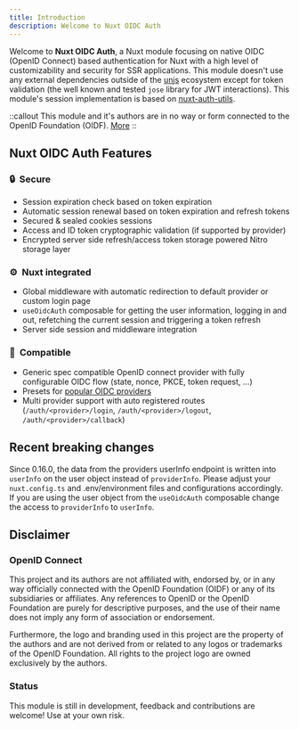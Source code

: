 ```yaml
---
title: Introduction
description: Welcome to Nuxt OIDC Auth
---
```


Welcome to __Nuxt OIDC Auth__, a Nuxt module focusing on native OIDC (OpenID Connect) based authentication for Nuxt with a high level of customizability and security for SSR applications.
This module doesn't use any external dependencies outside of the [unjs](https://unjs.io/) ecosystem except for token validation (the well known and tested `jose` library for JWT interactions).
This module's session implementation is based on [nuxt-auth-utils](https://github.com/Atinux/nuxt-auth-utils).

::callout
This module and it's authors are in no way or form connected to the OpenID Foundation (OIDF). [More](#disclaimer)
::

## Nuxt OIDC Auth Features

### 🔒&nbsp; Secure

- Session expiration check based on token expiration
- Automatic session renewal based on token expiration and refresh tokens
- Secured & sealed cookies sessions
- Access and ID token cryptographic validation (if supported by provider)
- Encrypted server side refresh/access token storage powered Nitro storage layer

### ⚙️&nbsp; Nuxt integrated

- Global middleware with automatic redirection to default provider or custom login page
- `useOidcAuth` composable for getting the user information, logging in and out, refetching the current session and triggering a token refresh
- Server side session and middleware integration

### 📝&nbsp; Compatible

- Generic spec compatible OpenID connect provider with fully configurable OIDC flow (state, nonce, PKCE, token request, ...)
- Presets for [popular OIDC providers](/provider)
- Multi provider support with auto registered routes (`/auth/<provider>/login`, `/auth/<provider>/logout`, `/auth/<provider>/callback`)

## Recent breaking changes

Since 0.16.0, the data from the providers userInfo endpoint is written into `userInfo` on the user object instead of `providerInfo`.
Please adjust your `nuxt.config.ts` and .env/environment files and configurations accordingly.
If you are using the user object from the `useOidcAuth` composable change the access to `providerInfo` to `userInfo`.

## Disclaimer

### OpenID Connect

This project and its authors are not affiliated with, endorsed by, or in any way officially connected with the OpenID Foundation (OIDF) or any of its subsidiaries or affiliates. Any references to OpenID or the OpenID Foundation are purely for descriptive purposes, and the use of their name does not imply any form of association or endorsement.

Furthermore, the logo and branding used in this project are the property of the authors and are not derived from or related to any logos or trademarks of the OpenID Foundation. All rights to the project logo are owned exclusively by the authors.

### Status

This module is still in development, feedback and contributions are welcome! Use at your own risk.
